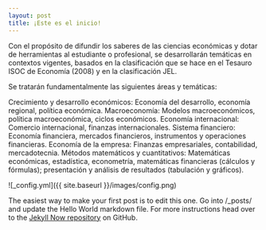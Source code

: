 ```yaml
---
layout: post
title: ¡Este es el inicio!
---
```


Con el propósito de difundir los saberes de las ciencias económicas y dotar de herramientas al estudiante o profesional, se desarrollarán temáticas en contextos vigentes, basados en la clasificación que se hace en el Tesauro ISOC de Economía (2008) y en la clasificación JEL.

Se tratarán fundamentalmente las siguientes áreas y temáticas:

Crecimiento y desarrollo económicos: Economía del desarrollo, economía regional, política económica.
Macroeconomía: Modelos macroeconómicos, política macroeconómica, ciclos económicos.
Economía internacional: Comercio internacional, finanzas internacionales.
Sistema financiero: Economía financiera, mercados financieros, instrumentos y operaciones financieras.
Economía de la empresa: Finanzas empresariales, contabilidad, mercadotecnia.
Métodos matemáticos y cuantitativos: Matemáticas económicas, estadística, econometría, matemáticas financieras (cálculos y fórmulas); presentación y análisis de resultados (tabulación y gráficos).

![_config.yml]({{ site.baseurl }}/images/config.png)

The easiest way to make your first post is to edit this one. Go into /_posts/ and update the Hello World markdown file. For more instructions head over to the [Jekyll Now repository](https://github.com/barryclark/jekyll-now) on GitHub.
